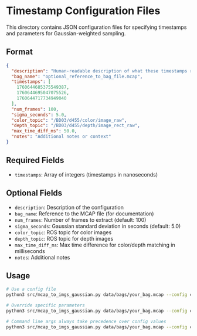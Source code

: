 # Timestamp Configuration Files

This directory contains JSON configuration files for specifying timestamps and parameters for Gaussian-weighted sampling.

## Format

```json
{
  "description": "Human-readable description of what these timestamps represent",
  "bag_name": "optional_reference_to_bag_file.mcap",
  "timestamps": [
    1760644685375549387,
    1760644695047075526,
    1760644717734949040
  ],
  "num_frames": 100,
  "sigma_seconds": 5.0,
  "color_topic": "/BD03/d455/color/image_raw",
  "depth_topic": "/BD03/d455/depth/image_rect_raw",
  "max_time_diff_ms": 50.0,
  "notes": "Additional notes or context"
}
```

## Required Fields

- `timestamps`: Array of integers (timestamps in nanoseconds)

## Optional Fields

- `description`: Description of the configuration
- `bag_name`: Reference to the MCAP file (for documentation)
- `num_frames`: Number of frames to extract (default: 100)
- `sigma_seconds`: Gaussian standard deviation in seconds (default: 5.0)
- `color_topic`: ROS topic for color images
- `depth_topic`: ROS topic for depth images
- `max_time_diff_ms`: Max time difference for color/depth matching in milliseconds
- `notes`: Additional notes

## Usage

```bash
# Use a config file
python3 src/mcap_to_imgs_gaussian.py data/bags/your_bag.mcap --config config/your_config.json

# Override specific parameters
python3 src/mcap_to_imgs_gaussian.py data/bags/your_bag.mcap --config config/your_config.json -n 200

# Command line args always take precedence over config values
python3 src/mcap_to_imgs_gaussian.py data/bags/your_bag.mcap --config config/your_config.json --sigma 10.0
```


